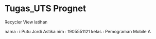 # Tugas_UTS Prognet
Recycler View latihan

nama  : i Putu Jordi Astika
nim   : 1905551121
kelas : Pemograman Mobile A

